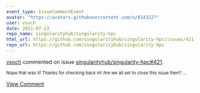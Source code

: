```yaml
---
event_type: IssueCommentEvent
avatar: "https://avatars.githubusercontent.com/u/814322?"
user: vsoch
date: 2021-07-23
repo_name: singularityhub/singularity-hpc
html_url: https://github.com/singularityhub/singularity-hpc/issues/421
repo_url: https://github.com/singularityhub/singularity-hpc
---
```


<a href='https://github.com/vsoch' target='_blank'>vsoch</a> commented on issue <a href='https://github.com/singularityhub/singularity-hpc/issues/421' target='_blank'>singularityhub/singularity-hpc#421</a>.

<small>Nope that was it! Thanks for checking back in! Are we all set to close this issue then? ...</small>

<a href='https://github.com/singularityhub/singularity-hpc/issues/421' target='_blank'>View Comment</a>